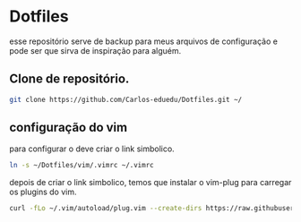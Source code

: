 # Dotfiles

esse repositório serve de backup para meus arquivos de configuração e pode ser que sirva de inspiração para alguém.

## Clone de repositório.

```bash
git clone https://github.com/Carlos-eduedu/Dotfiles.git ~/
```

## configuração do vim

para configurar o deve criar o link simbolico.

```bash
ln -s ~/Dotfiles/vim/.vimrc ~/.vimrc
```

depois de criar o link simbolico, temos que instalar o vim-plug
para carregar os plugins do vim.

```bash
curl -fLo ~/.vim/autoload/plug.vim --create-dirs https://raw.githubusercontent.com/junegunn/vim-plug/master/plug.vim
```
